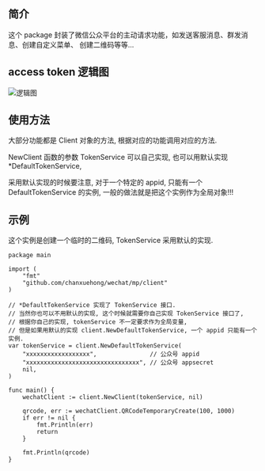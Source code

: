 ## 简介

这个 package 封装了微信公众平台的主动请求功能，如发送客服消息、群发消息、创建自定义菜单、
创建二维码等等...

## access token 逻辑图
![逻辑图](https://github.com/chanxuehong/wechat/blob/master/mp/client/token_service.png)

## 使用方法

大部分功能都是 Client 对象的方法, 根据对应的功能调用对应的方法.

NewClient 函数的参数 TokenService 可以自己实现, 也可以用默认实现 *DefaultTokenService, 

采用默认实现的时候要注意, 对于一个特定的 appid, 只能有一个 DefaultTokenService 的实例,
一般的做法就是把这个实例作为全局对象!!!

## 示例

这个实例是创建一个临时的二维码, TokenService 采用默认的实现.
```golang
package main

import (
	"fmt"
	"github.com/chanxuehong/wechat/mp/client"
)

// *DefaultTokenService 实现了 TokenService 接口.
// 当然你也可以不用默认的实现, 这个时候就需要你自己实现 TokenService 接口了,
// 根据你自己的实现, tokenService 不一定要求作为全局变量,
// 但是如果用默认的实现 client.NewDefaultTokenService, 一个 appid 只能有一个实例.
var tokenService = client.NewDefaultTokenService(
	"xxxxxxxxxxxxxxxxxx",               // 公众号 appid
	"xxxxxxxxxxxxxxxxxxxxxxxxxxxxxxxx", // 公众号 appsecret
	nil,
)

func main() {
	wechatClient := client.NewClient(tokenService, nil)

	qrcode, err := wechatClient.QRCodeTemporaryCreate(100, 1000)
	if err != nil {
		fmt.Println(err)
		return
	}

	fmt.Println(qrcode)
}
```
